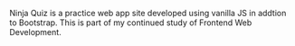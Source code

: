 Ninja Quiz is a practice web app site developed using vanilla JS in addtion to Bootstrap.
This is part of my continued study of Frontend Web Development.
